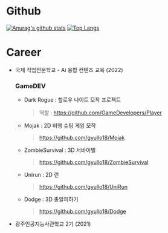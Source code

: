 
<!--
**gyullo18/gyullo18** is a ✨ _special_ ✨ repository because its `README.md` (this file) appears on your GitHub profile.

Here are some ideas to get you started:

- 🔭 I’m currently working on ...
- 🌱 I’m currently learning ...
- 👯 I’m looking to collaborate on ...
- 🤔 I’m looking for help with ...
- 💬 Ask me about ...
- 📫 How to reach me: ...
- 😄 Pronouns: ...
- ⚡ Fun fact: ...
-->
# Github
[![Anurag's github stats](https://github-readme-stats.vercel.app/api?username=gyullo18)](https://github.com/anuraghazra/github-readme-stats)
[![Top Langs](https://github-readme-stats.vercel.app/api/top-langs/?username=gyullo18&layout=compact)](https://github.com/anuraghazra/github-readme-stats)



# Career
- 국제 직업전문학교 - Ai 융합 컨텐츠 교육 (2022)
  ### GameDEV
  * Dark Rogue : 할로우 나이트 모작 프로젝트 
     > 역할 : https://github.com/GameDevelopers/Player 
  * Mojak : 2D 비행 슈팅 게임 모작 
     > https://github.com/gyullo18/Mojak
  * ZombieSurvival : 3D 서바이벌
     > https://github.com/gyullo18/ZombieSurvival
  * Unirun : 2D 런
     > https://github.com/gyullo18/UniRun
  * Dodge : 3D 총알피하기
     > https://github.com/gyullo18/Dodge

- 광주인공지능사관학교 2기 (2021)
